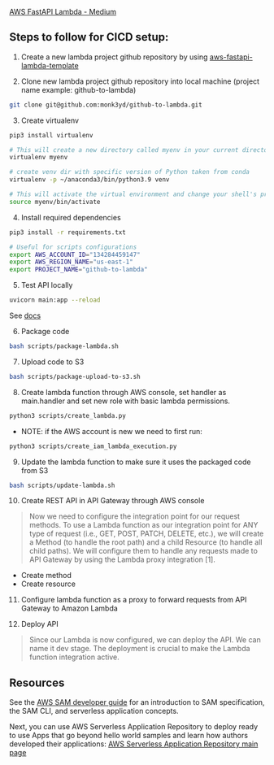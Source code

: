 [AWS FastAPI Lambda - Medium](https://medium.com/towards-data-science/fastapi-aws-robust-api-part-1-f67ae47390f9)

## Steps to follow for CICD setup:

1. Create a new lambda project github repository by using [aws-fastapi-lambda-template](https://github.com/monk3yd/aws-fastapi-lambda-template)

2. Clone new lambda project github repository into local machine (project name example: github-to-lambda)
```bash
git clone git@github.com:monk3yd/github-to-lambda.git
```

3. Create virtualenv
```bash
pip3 install virtualenv

# This will create a new directory called myenv in your current directory, which contains a new Python environment.
virtualenv myenv

# create venv dir with specific version of Python taken from conda
virtualenv -p ~/anaconda3/bin/python3.9 venv

# This will activate the virtual environment and change your shell's prompt to indicate that you're using the new environment.
source myenv/bin/activate 
```

4. Install required dependencies
```bash
pip3 install -r requirements.txt

# Useful for scripts configurations
export AWS_ACCOUNT_ID="134284459147"
export AWS_REGION_NAME="us-east-1"
export PROJECT_NAME="github-to-lambda"
```

5. Test API locally
```bash
uvicorn main:app --reload
```
See [docs](http://localhost:8000/docs)

6. Package code
```bash
bash scripts/package-lambda.sh
```

7. Upload code to S3
```bash
bash scripts/package-upload-to-s3.sh
```

8. Create lambda function through AWS console, set handler as main.handler and set new role with basic lambda permissions.
```bash
python3 scripts/create_lambda.py
```

* NOTE: if the AWS account is new we need to first run:
```bash
python3 scripts/create_iam_lambda_execution.py
```

9. Update the lambda function to make sure it uses the packaged code from S3
```bash
bash scripts/update-lambda.sh
```

10. Create REST API in API Gateway through AWS console
> Now we need to configure the integration point for our request methods. To use a Lambda function as our integration point for ANY type of request (i.e., GET, POST, PATCH, DELETE, etc.), we will create a Method (to handle the root path) and a child Resource (to handle all child paths). We will configure them to handle any requests made to API Gateway by using the Lambda proxy integration [1].

  - Create method
  - Create resource

11. Configure lambda function as a proxy to forward requests from API Gateway to Amazon Lambda

12. Deploy API
> Since our Lambda is now configured, we can deploy the API. We can name it dev stage. The deployment is crucial to make the Lambda function integration active.


## Resources
See the [AWS SAM developer guide](https://docs.aws.amazon.com/serverless-application-model/latest/developerguide/what-is-sam.html) for an introduction to SAM specification, the SAM CLI, and serverless application concepts.

Next, you can use AWS Serverless Application Repository to deploy ready to use Apps that go beyond hello world samples and learn how authors developed their applications: [AWS Serverless Application Repository main page](https://aws.amazon.com/serverless/serverlessrepo/)

